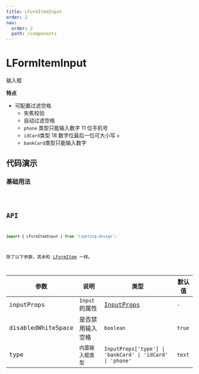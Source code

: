 ```yaml
---
title: LFormItemInput
order: 2
nav:
  order: 2
  path: /components
---
```


# LFormItemInput

输入框

**特点**

- 可配置过滤空格
  - 失焦校验
  - 自动过滤空格
  - `phone` 类型只能输入数字 11 位手机号
  - `idCard`类型 18 数字位最后一位可大小写 `x`
  - `bankCard`类型只能输入数字

## 代码演示

### 基础用法

<code src='./demos/Demo1.tsx'>

## API

```ts
import { LFormItemInput } from 'lighting-design';
```

除了以下参数，其余和 [LFormItem](/components/form-item#api) 一样。

| 参数 | 说明 | 类型 | 默认值 |
| --- | --- | --- | --- |
| inputProps | `Input`的属性 | [InputProps](https://4x.ant.design/components/input-cn/#API) | `-` |
| disabledWhiteSpace | 是否禁用输入空格 | `boolean` | `true` |
| type | `内置输入框类型` | `InputProps['type'] \| 'bankCard' \| 'idCard' \| 'phone'` | `text` |
